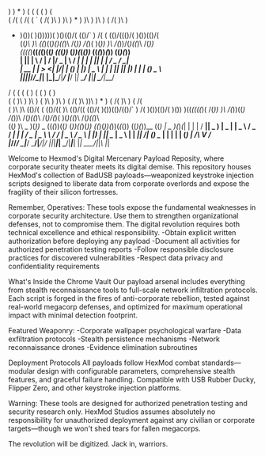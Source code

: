    )        )   *       ) (         (               (    (       )  (                   
 ( /(     ( /( (  `   ( /( )\ )      )\ ) *   )      )\ ) )\ ) ( /(  )\ )                
 * )\())(   )\()))\))(  )\()(()/(     (()/` )  /(   ( (()/((()/( )\())(()/(                
 ((_)\ )\ ((_)\((_)()\((_)\ /(_))     /(_)( )(_))  )\ /(_))/(_)((_)\  /(_))               
  _((_((_)__((_(_()((_) ((_(_))_     (_))(_(_())_ ((_(_))_(_))   ((_)(_))                 
 | || | __\ \/ |  \/  |/ _ \|   \    / __|_   _| | | ||   |_ _| / _ \/ __|                
 | __ | _| >  <| |\/| | (_) | |) |   \__ \ | | | |_| || |) | | | (_) \__ \                
 |_||_|___/_/\_|_|  |_|\___/|___/    |___/ |_|  \___/ |___|___| \___/|___/                
                                                                                       
/            (           (            (       (       )  (   (             )  (       )  
   (    (    )\ )        )\ )  (      )\ )    )\ ) ( /(  )\ ))\ ) *   ) ( /(  )\ ) ( /(  
 ( )\   )\  (()/(     ( (()/(( )\    (()/((  (()/( )\())(()/(()/` )  /( )\())(()/( )\()) 
 )((_((((_)( /(_))    )\ /(_))((_)    /(_))\  /(_)((_)\  /(_)/(_)( )(_)((_)\  /(_)((_)\  
((_)_ )\ _ )(_))_  _ ((_(_))((_)_    (_))((_)(_))   ((_)(_))(_))(_(_())  ((_)(_))__ ((_) 
 | _ )(_)_\(_|   \| | | / __|| _ )   | _ | __| _ \ / _ \/ __|_ _|_   _| / _ \| _ \ \ / / 
 | _ \ / _ \ | |) | |_| \__ \| _ \   |   | _||  _/| (_) \__ \| |  | |  | (_) |   /\ V /  
 |___//_/ \_\|___/ \___/|___/|___/   |_|_|___|_|   \___/|___|___| |_|   \___/|_|_\ |_|   
                                                                                       
Welcome to Hexmod's Digital Mercenary Payload Reposity, where corporate security theater meets its digital demise. 
This repository houses HexMod's collection of BadUSB payloads—weaponized keystroke injection scripts designed to liberate data from corporate overlords and expose the fragility of their silicon fortresses.

Remember, Operatives: These tools expose the fundamental weaknesses in corporate security architecture. Use them to strengthen organizational defenses, not to compromise them.
The digital revolution requires both technical excellence and ethical responsibility.
-Obtain explicit written authorization before deploying any payload
-Document all activities for authorized penetration testing reports
-Follow responsible disclosure practices for discovered vulnerabilities
-Respect data privacy and confidentiality requirements


What's Inside the Chrome Vault
Our payload arsenal includes everything from stealth reconnaissance tools to full-scale network infiltration protocols. Each script is forged in the fires of anti-corporate rebellion, tested against real-world megacorp defenses, and optimized for maximum operational impact with minimal detection footprint.

Featured Weaponry:
-Corporate wallpaper psychological warfare
-Data exfiltration protocols
-Stealth persistence mechanisms
-Network reconnaissance drones
-Evidence elimination subroutines

Deployment Protocols
All payloads follow HexMod combat standards—modular design with configurable parameters, comprehensive stealth features, and graceful failure handling. Compatible with USB Rubber Ducky, Flipper Zero, and other keystroke injection platforms.

Warning: These tools are designed for authorized penetration testing and security research only. HexMod Studios assumes absolutely no responsibility for unauthorized deployment against any civilian or corporate targets—though we won't shed tears for fallen megacorps.

The revolution will be digitized. Jack in,  warriors.
